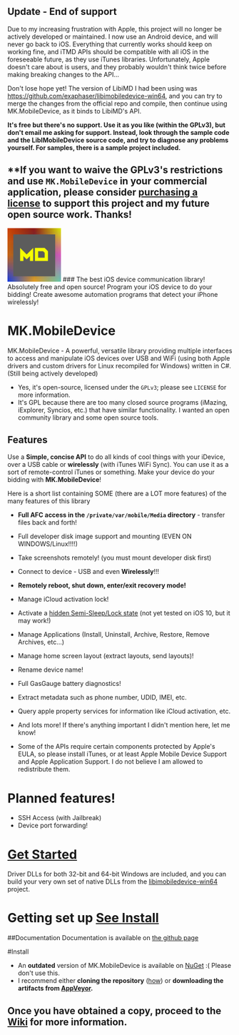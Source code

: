 
## **Update** - End of support

Due to my increasing frustration with Apple, this project will no longer be actively developed or maintained. I now use an Android device, and will never go back to iOS. Everything that currently works should keep on working fine, and iTMD APIs should be compatible with all iOS in the foreseeable future, as they use iTunes libraries. Unfortunately, Apple doesn't care about is users, and they probably wouldn't think twice before making breaking changes to the API...

Don't lose hope yet! The version of LibiMD I had been using was https://github.com/exaphaser/libimobiledevice-win64, and you can try to merge the changes from the official repo and compile, then continue using MK.MobileDevice, as it binds to LibiMD's API.

**It's free but there's no support. Use it as you like (within the GPLv3), but don't email me asking for support. Instead, look through the sample
code and the LibIMobileDevice source code, and try to diagnose any problems yourself. For samples, there is a sample project
included.**

## **If you want to waive the GPLv3's restrictions and use `MK.MobileDevice` in your commercial application, please consider [purchasing a license](https://exaphaser.binpress.com/product/mkmobiledevice/3765) to support this project and my future open source work. Thanks!

<img src="https://raw.githubusercontent.com/0xFireball/MK.MobileDevice/master/icon.png" width="120" height="120" />
### The best iOS device communication library! Absolutely free and open source! Program your iOS device to do your bidding! Create awesome automation programs that detect your iPhone wirelessly!


# MK.MobileDevice
MK.MobileDevice - A powerful, versatile library providing multiple interfaces to access and manipulate iOS devices over USB and WiFi (using both Apple drivers and custom drivers for Linux recompiled for Windows) written in C#. (Still being actively developed)

- Yes, it's open-source, licensed under the `GPLv3`; please see `LICENSE` for more information.
- It's GPL because there are too many closed source programs (iMazing, iExplorer, Syncios, etc.) that have similar functionality. I wanted an open community library and some open source tools.

## Features
Use a **Simple, concise API** to do all kinds of cool things with your iDevice, over a USB cable or **wirelessly** (with iTunes WiFi Sync). You can use it as a sort of remote-control iTunes or something. Make your device do your bidding with **MK.MobileDevice**!

Here is a short list containing SOME (there are a LOT more features) of the many features of this library
- **Full AFC access in the `/private/var/mobile/Media` directory** - transfer files back and forth!
- Full developer disk image support and mounting (EVEN ON WINDOWS/Linux!!!!)
- Take screenshots remotely! (you must mount developer disk first)
- Connect to device - USB and even **Wirelessly**!!!
- **Remotely reboot, shut down, enter/exit recovery mode!**
- Manage iCloud activation lock!
- Activate a [hidden Semi-Sleep/Lock state](https://0xfireball.github.io/MK.MobileDevice/html/9b17a6a7-9c58-c770-230c-5981aeca32f6.htm) (not yet tested on iOS 10, but it may work!)
- Manage Applications (Install, Uninstall, Archive, Restore, Remove Archives, etc...)
- Manage home screen layout (extract layouts, send layouts)!
- Rename device name!
- Full GasGauge battery diagnostics!
- Extract metadata such as phone number, UDID, IMEI, etc.
- Query apple property services for information like iCloud activation, etc.
- And lots more! If there's anything important I didn't mention here, let me know!

- Some of the APIs require certain components protected by Apple's EULA, so please install iTunes, or at least Apple Mobile Device Support and Apple Application Support. I do not believe I am allowed to redistribute them.

# Planned features!
- SSH Access (with Jailbreak)
- Device port forwarding!

# [Get Started](#install)

Driver DLLs for both 32-bit and 64-bit Windows are included, and you can build your very own set of native DLLs from the [libimobiledevice-win64](https://github.com/exaphaser/libimobiledevice-win64) project.

# Getting set up [See Install](#install)

##Documentation
Documentation is available on [the github page](http://0xFireball.github.io/MK.MobileDevice/docs)

#Install
- An **outdated** version of MK.MobileDevice is available on [NuGet](https://www.nuget.org/packages/MK.MobileDevice/) :( Please don't use this.
- I recommend either **cloning the repository** ([how](https://help.github.com/articles/cloning-a-repository/)) or **downloading the artifacts from [AppVeyor](https://ci.appveyor.com/project/0xFireball/mk-mobiledevice).**

## Once you have obtained a copy, proceed to the [Wiki](https://github.com/exaphaser/MK.MobileDevice/wiki) for more information.
